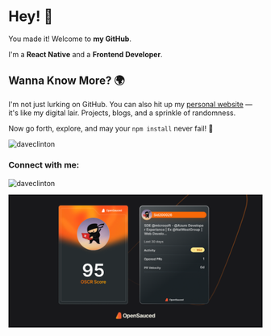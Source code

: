 # Hey! 👋


You made it! Welcome to **my GitHub**.

I'm a **React Native** and a **Frontend Developer**. 

## Wanna Know More? 🌍

I'm not just lurking on GitHub. You can also hit up my [personal website](https://daveclintonn.cc/) — it's like my digital lair. Projects, blogs, and a sprinkle of randomness.

Now go forth, explore, and may your `npm install` never fail! 🍻


<p align="left"> <img src="https://komarev.com/ghpvc/?username=daveclinton&label=Profile%20views&color=0e75b6&style=flat" alt="daveclinton" /> </p>

<h3 align="left">Connect with me:</h3>
<p align="left">
</p>
<p><img align="center" src="https://github-readme-streak-stats.herokuapp.com/?user=daveclinton&" alt="daveclinton" /></p>

 [![My OpenSauced Dev Card](./dev-card.png)](https://oss.fyi/daveclinton)
